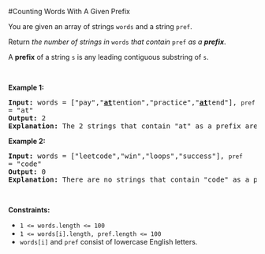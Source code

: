 #Counting Words With A Given Prefix
<p>You are given an array of strings <code>words</code> and a string <code>pref</code>.</p>
<p>Return <em>the number of strings in </em><code>words</code><em> that contain </em><code>pref</code><em> as a <strong>prefix</strong></em>.</p>
<p>A <strong>prefix</strong> of a string <code>s</code> is any leading contiguous substring of <code>s</code>.</p>
<p> </p>
<p><strong class="example">Example 1:</strong></p>
<pre><strong>Input:</strong> words = ["pay","<strong><u>at</u></strong>tention","practice","<u><strong>at</strong></u>tend"], <code>pref </code>= "at"
<strong>Output:</strong> 2
<strong>Explanation:</strong> The 2 strings that contain "at" as a prefix are: "<u><strong>at</strong></u>tention" and "<u><strong>at</strong></u>tend".
</pre>
<p><strong class="example">Example 2:</strong></p>
<pre><strong>Input:</strong> words = ["leetcode","win","loops","success"], <code>pref </code>= "code"
<strong>Output:</strong> 0
<strong>Explanation:</strong> There are no strings that contain "code" as a prefix.
</pre>
<p> </p>
<p><strong>Constraints:</strong></p>
<ul>
<li><code>1 &lt;= words.length &lt;= 100</code></li>
<li><code>1 &lt;= words[i].length, pref.length &lt;= 100</code></li>
<li><code>words[i]</code> and <code>pref</code> consist of lowercase English letters.</li>
</ul>

